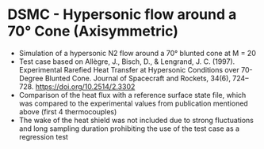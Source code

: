 # DSMC - Hypersonic flow around a 70° Cone (Axisymmetric)
* Simulation of a hypersonic N2 flow around a 70° blunted cone at M = 20
* Test case based on Allègre, J., Bisch, D., & Lengrand, J. C. (1997). Experimental Rarefied Heat Transfer at Hypersonic Conditions over 70-Degree Blunted Cone. Journal of Spacecraft and Rockets, 34(6), 724–728. https://doi.org/10.2514/2.3302
* Comparison of the heat flux with a reference surface state file, which was compared to the experimental values from publication mentioned above (first 4 thermocouples)
* The wake of the heat shield was not included due to strong fluctuations and long sampling duration prohibiting the use of the test case as a regression test